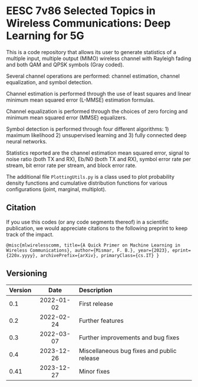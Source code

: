 # EESC 7v86 Selected Topics in Wireless Communications: Deep Learning for 5G

This is a code repository that allows its user to generate statistics of a multiple input, multiple output (MIMO) wireless channel with Rayleigh fading and both QAM and QPSK symbols (Gray coded).

Several channel operations are performed: channel estimation, channel equalization, and symbol detection.

Channel estimation is performed through the use of least squares and linear minimum mean squared error (L-MMSE) estimation formulas.

Channel equalization is performed through the choices of zero forcing and minimum mean squared error (MMSE) equalizers.

Symbol detection is performed through four different algorithms: 1) maximum likelihood 2) unsupervised learning and 3) fully connected deep neural networks.

Statistics reported are the channel estimation mean squared error, signal to noise ratio (both TX and RX), Eb/N0 (both TX and RX), symbol error rate per stream, bit error rate per stream, and block error rate.

The additional file `PlottingUtils.py` is a class used to plot probability density functions and cumulative distribution functions for various configurations (joint, marginal, multiplot).

## Citation

If you use this codes (or any code segments thereof) in a scientific publication, we would appreciate citations to the following preprint to keep track of the impact.

`@misc{mlwirelesscomm,
title={A Quick Primer on Machine Learning in Wireless Communications},
author={Mismar, F. B.},
year={2023},
eprint={220x.yyyy},
archivePrefix={arXiv},
primaryClass={cs.IT}
}`


## Versioning

| Version        | Date           | Description  |
| ------------- |:-------------:| :-----|
| 0.1      | 2022-01-02 | First release |
| 0.2      | 2022-02-24 | Further features |
| 0.3      | 2022-03-07 | Further improvements and bug fixes |
| 0.4      | 2023-12-26 | Miscellaneous bug fixes and public release |
| 0.41     | 2023-12-27 | Minor fixes |
